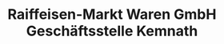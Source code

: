 ---
title: "Raiffeisen-Markt Waren GmbH Geschäftsstelle Kemnath"
url: /kemnath/raiffeisen-markt-waren-gmbh-geschaeftsstelle-kemnath-rotkreuzstrasse/
shop: Baumarkt
---